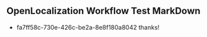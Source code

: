 ## OpenLocalization Workflow Test MarkDown
* fa7ff58c-730e-426c-be2a-8e8f180a8042 thanks!

<!--HONumber=Jul16_HO5-->


